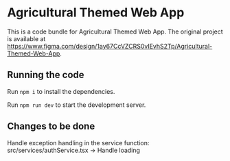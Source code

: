
  # Agricultural Themed Web App

  This is a code bundle for Agricultural Themed Web App. The original project is available at https://www.figma.com/design/1ay67CcVZCRS0vIEvhS2Tp/Agricultural-Themed-Web-App.

  ## Running the code

  Run `npm i` to install the dependencies.

  Run `npm run dev` to start the development server.
  

  ## Changes to be done
  Handle exception handling in the service function:
  src/services/authService.tsx
  -> Handle loading
